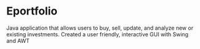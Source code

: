 # Eportfolio
Java application that allows users to buy, sell, update, and analyze new or existing investments.
Created a user friendly, interactive GUI with Swing and AWT
